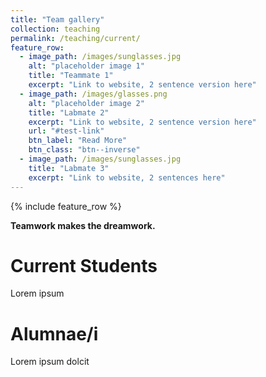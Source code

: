 ```yaml
---
title: "Team gallery"
collection: teaching
permalink: /teaching/current/
feature_row:
  - image_path: /images/sunglasses.jpg
    alt: "placeholder image 1"
    title: "Teammate 1"
    excerpt: "Link to website, 2 sentence version here"
  - image_path: /images/glasses.png
    alt: "placeholder image 2"
    title: "Labmate 2"
    excerpt: "Link to website, 2 sentence version here"
    url: "#test-link"
    btn_label: "Read More"
    btn_class: "btn--inverse"
  - image_path: /images/sunglasses.jpg
    title: "Labmate 3"
    excerpt: "Link to website, 2 sentences here"
---
```


{% include feature_row %}

**Teamwork makes the dreamwork.**

Current Students
======
Lorem ipsum


Alumnae/i
======
Lorem ipsum dolcit